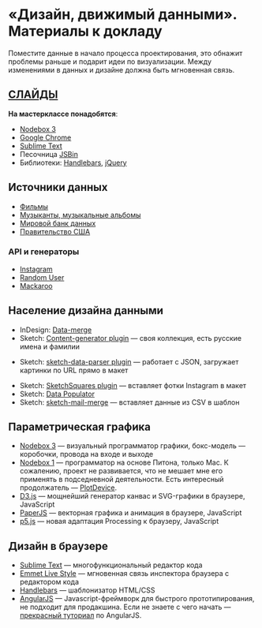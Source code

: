 «Дизайн, движимый данными». Материалы к докладу
===============================================

Поместите данные в начало процесса проектирования, это обнажит проблемы раньше и подарит идеи по визуализации. Между изменениями в данных и дизайне должна быть мгновенная связь.

## [СЛАЙДЫ](https://www.slideshare.net/xraizor/ss-48533871) 

**На мастерклассе понадобятся**:
* [Nodebox 3](http://www.nodebox.net)
* [Google Chrome](https://www.google.com/chrome/browser/desktop/)
* [Sublime Text](http://www.sublimetext.com)
* Песочница [JSBin](http://jsbin.com)
* Библиотеки: [Handlebars](http://handlebarsjs.com), [jQuery](https://jquery.com)

## Источники данных
* [Фильмы](http://grouplens.org/datasets/movielens/)
* [Музыканты, музыкальные альбомы](http://musicbrainz.org)
* [Мировой банк данных](http://databank.worldbank.org)
* [Правительство США](http://catalog.data.gov/dataset)

### API и генераторы
* [Instagram](https://instagram.com/developer/endpoints/)
* [Random User](https://randomuser.me/documentation)
* [Mackaroo](https://www.mockaroo.com)

## Население дизайна данными
* InDesign: [Data-merge](https://helpx.adobe.com/ru/indesign/using/data-merge.html)
* Sketch: [Content-generator plugin](https://github.com/timuric/Content-generator-sketch-plugin) — своя коллекция, есть русские имена и фамилии
- Sketch: [sketch-data-parser plugin](https://github.com/florianpnn/sketch-data-parser) — работает с JSON, загружает картинки по URL прямо в макет
* Sketch: [SketchSquares plugin](https://github.com/abynim/SketchSquares) — вставляет фотки Instagram в макет
* Sketch: [Data Populator](https://github.com/preciousforever/sketch-data-populator)
* Sketch: [sketch-mail-merge](https://github.com/kumo/sketch-mail-merge) — вставляет данные из CSV в шаблон

## Параметрическая графика
* [Nodebox 3](http://www.nodebox.net) — визуальный программатор графики, бокс-модель — коробочки, провода на входе и выходе
* [Nodebox 1](https://www.nodebox.net/code/index.php/Reference) — программатор на основе Питона, только Mac. К сожалению, проект не развивается, что не мешает мне его применять в подседневной деятельности. Есть интересный продолжатель — [PlotDevice](http://plotdevice.io).
* [D3.js](http://d3js.org) — мощнейший генератор канвас и SVG-графики в браузере, JavaScript
* [PaperJS](http://paperjs.org) — векторная графика и анимация в браузере, JavaScript
* [p5.js](http://p5js.org) — новая адаптация Processing к браузеру, JavaScript


## Дизайн в браузере
* [Sublime Text](http://www.sublimetext.com) — многофункциональный редактор кода
* [Emmet Live Style](http://livestyle.emmet.io) — мгновенная связь инспектора браузера с редактором кода
* [Handlebars](http://handlebarsjs.com) — шаблонизатор HTML/CSS
* [AngularJS](https://angularjs.org) — Javascript-фреймворк для быстрого прототипирования, не подходит для продакшина. Если не знаете с чего начать — [прекрасный туториал](https://github.com/curran/screencasts/tree/gh-pages/introToAngular) по AngularJS.


